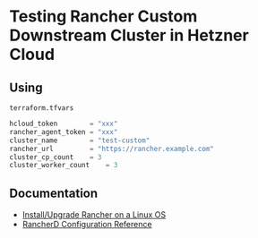 # Testing Rancher Custom Downstream Cluster in Hetzner Cloud

## Using

`terraform.tfvars`

```terraform
hcloud_token        = "xxx"
rancher_agent_token = "xxx"
cluster_name        = "test-custom"
rancher_url         = "https://rancher.example.com"
cluster_cp_count    = 3
cluster_worker_count    = 3
```

## Documentation

* [Install/Upgrade Rancher on a Linux OS](https://rancher.com/docs/rancher/v2.x/en/installation/install-rancher-on-linux/)
* [RancherD Configuration Reference](https://rancher.com/docs/rancher/v2.x/en/installation/install-rancher-on-linux/rancherd-configuration/)
